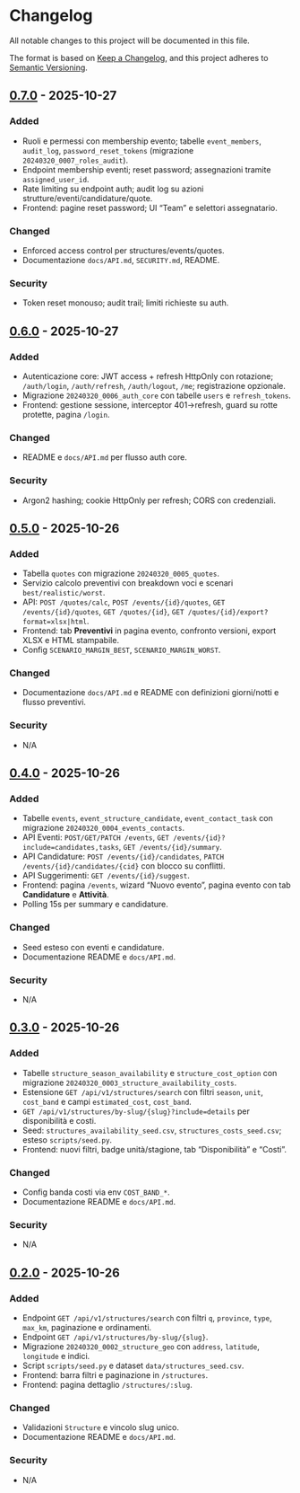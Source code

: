# Changelog

All notable changes to this project will be documented in this file.

The format is based on [Keep a Changelog](https://keepachangelog.com/en/1.1.0/),
and this project adheres to [Semantic Versioning](https://semver.org/spec/v2.0.0.html).

## [0.7.0] - 2025-10-27
### Added
- Ruoli e permessi con membership evento; tabelle `event_members`, `audit_log`, `password_reset_tokens` (migrazione `20240320_0007_roles_audit`).
- Endpoint membership eventi; reset password; assegnazioni tramite `assigned_user_id`.
- Rate limiting su endpoint auth; audit log su azioni strutture/eventi/candidature/quote.
- Frontend: pagine reset password; UI “Team” e selettori assegnatario.

### Changed
- Enforced access control per structures/events/quotes.
- Documentazione `docs/API.md`, `SECURITY.md`, README.

### Security
- Token reset monouso; audit trail; limiti richieste su auth.

## [0.6.0] - 2025-10-27
### Added
- Autenticazione core: JWT access + refresh HttpOnly con rotazione; `/auth/login`, `/auth/refresh`, `/auth/logout`, `/me`; registrazione opzionale.
- Migrazione `20240320_0006_auth_core` con tabelle `users` e `refresh_tokens`.
- Frontend: gestione sessione, interceptor 401→refresh, guard su rotte protette, pagina `/login`.

### Changed
- README e `docs/API.md` per flusso auth core.

### Security
- Argon2 hashing; cookie HttpOnly per refresh; CORS con credenziali.

[0.7.0]: https://github.com/<org>/<repo>/compare/0.6.0...0.7.0
[0.6.0]: https://github.com/<org>/<repo>/compare/0.5.0...0.6.0

## [0.5.0] - 2025-10-26
### Added
- Tabella `quotes` con migrazione `20240320_0005_quotes`.
- Servizio calcolo preventivi con breakdown voci e scenari `best/realistic/worst`.
- API: `POST /quotes/calc`, `POST /events/{id}/quotes`, `GET /events/{id}/quotes`, `GET /quotes/{id}`, `GET /quotes/{id}/export?format=xlsx|html`.
- Frontend: tab **Preventivi** in pagina evento, confronto versioni, export XLSX e HTML stampabile.
- Config `SCENARIO_MARGIN_BEST`, `SCENARIO_MARGIN_WORST`.

### Changed
- Documentazione `docs/API.md` e README con definizioni giorni/notti e flusso preventivi.

### Security
- N/A

[0.5.0]: https://github.com/<org>/<repo>/compare/0.4.0...0.5.0

## [0.4.0] - 2025-10-26
### Added
- Tabelle `events`, `event_structure_candidate`, `event_contact_task` con migrazione `20240320_0004_events_contacts`.
- API Eventi: `POST/GET/PATCH /events`, `GET /events/{id}?include=candidates,tasks`, `GET /events/{id}/summary`.
- API Candidature: `POST /events/{id}/candidates`, `PATCH /events/{id}/candidates/{cid}` con blocco su conflitti.
- API Suggerimenti: `GET /events/{id}/suggest`.
- Frontend: pagina `/events`, wizard “Nuovo evento”, pagina evento con tab **Candidature** e **Attività**.
- Polling 15s per summary e candidature.

### Changed
- Seed esteso con eventi e candidature.
- Documentazione README e `docs/API.md`.

### Security
- N/A

[0.4.0]: https://github.com/<org>/<repo>/compare/0.3.0...0.4.0

## [0.3.0] - 2025-10-26
### Added
- Tabelle `structure_season_availability` e `structure_cost_option` con migrazione `20240320_0003_structure_availability_costs`.
- Estensione `GET /api/v1/structures/search` con filtri `season`, `unit`, `cost_band` e campi `estimated_cost`, `cost_band`.
- `GET /api/v1/structures/by-slug/{slug}?include=details` per disponibilità e costi.
- Seed: `structures_availability_seed.csv`, `structures_costs_seed.csv`; esteso `scripts/seed.py`.
- Frontend: nuovi filtri, badge unità/stagione, tab “Disponibilità” e “Costi”.

### Changed
- Config banda costi via env `COST_BAND_*`.
- Documentazione README e `docs/API.md`.

### Security
- N/A

[0.3.0]: https://github.com/<org>/<repo>/compare/0.2.0...0.3.0

## [0.2.0] - 2025-10-26
### Added
- Endpoint `GET /api/v1/structures/search` con filtri `q`, `province`, `type`, `max_km`, paginazione e ordinamenti.
- Endpoint `GET /api/v1/structures/by-slug/{slug}`.
- Migrazione `20240320_0002_structure_geo` con `address`, `latitude`, `longitude` e indici.
- Script `scripts/seed.py` e dataset `data/structures_seed.csv`.
- Frontend: barra filtri e paginazione in `/structures`.
- Frontend: pagina dettaglio `/structures/:slug`.

### Changed
- Validazioni `Structure` e vincolo slug unico.
- Documentazione README e `docs/API.md`.

### Security
- N/A

[0.2.0]: https://github.com/<org>/<repo>/compare/0.1.0...0.2.0
